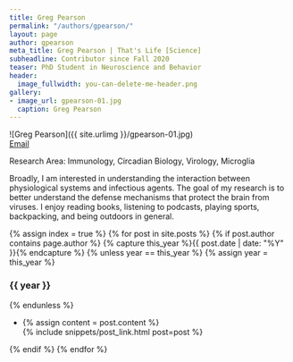 ```yaml
---
title: Greg Pearson
permalink: "/authors/gpearson/"
layout: page
author: gpearson
meta_title: Greg Pearson | That's Life [Science]
subheadline: Contributor since Fall 2020
teaser: PhD Student in Neuroscience and Behavior
header:
  image_fullwidth: you-can-delete-me-header.png
gallery:
- image_url: gpearson-01.jpg
  caption: Greg Pearson
---
```


![Greg Pearson]({{ site.urlimg }}/gpearson-01.jpg)<br>
[Email](mailto:gpearson@umass.edu)<br>

Research Area: Immunology, Circadian Biology, Virology, Microglia

Broadly, I am interested in understanding the interaction between physiological systems and infectious agents. The goal of my research is to better understand the defense mechanisms that protect the brain from viruses. I enjoy reading books, listening to podcasts, playing sports, backpacking, and being outdoors in general.

{% assign index = true %}
{% for post in site.posts %}
{% if post.author contains page.author %}
{% capture this_year %}{{ post.date | date: "%Y" }}{% endcapture %}
{% unless year == this_year %}
{% assign year = this_year %}
<h3>{{ year }}</h3>
{% endunless %}
<ul style="list-style-type:disc">
 <li> 
 {% assign content = post.content %} 
 <article>
 {% include snippets/post_link.html post=post %}
 </article>
 </li>
</ul>
{% endif %}
{% endfor %}
